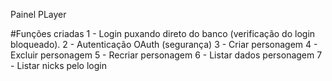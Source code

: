 Painel PLayer

#Funções criadas 
1 - Login puxando direto do banco (verificação do login bloqueado). 
2 - Autenticação OAuth (segurança) 
3 - Criar personagem 
4 - Excluir personagem 
5 - Recriar personagem 
6 - Listar dados personagem 
7 - Listar nicks pelo login
